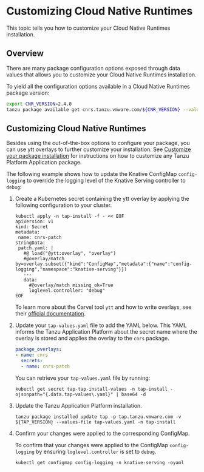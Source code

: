 # Customizing Cloud Native Runtimes

This topic tells you how to customize your Cloud Native Runtimes installation.

## <a id='overview'></a> Overview

There are many package configuration options exposed through data values that allows you to customize your Cloud Native Runtimes installation.

To yield all the configuration options available in a Cloud Native Runtimes package version:

```sh
export CNR_VERSION=2.4.0
tanzu package available get cnrs.tanzu.vmware.com/${CNR_VERSION} --values-schema -n tap-install
```

## <a id='customize'></a> Customizing Cloud Native Runtimes

Besides using the out-of-the-box options to configure your package, you can use ytt overlays to further customize your installation.
See [Customize your package installation](../../customize-package-installation.hbs.md)
for instructions on how to customize any Tanzu Platform Application package.

The following example shows how to update the Knative ConfigMap `config-logging` to override the logging level
of the Knative Serving controller to `debug`:

1. Create a Kubernetes secret containing the ytt overlay by applying the following configuration to your cluster.

    ```console
    kubectl apply -n tap-install -f - << EOF
    apiVersion: v1
    kind: Secret
    metadata:
     name: cnrs-patch
    stringData:
     patch.yaml: |
       #@ load("@ytt:overlay", "overlay")
       #@overlay/match by=overlay.subset({"kind":"ConfigMap","metadata":{"name":"config-logging","namespace":"knative-serving"}})
       ---
       data:
         #@overlay/match missing_ok=True
         loglevel.controller: "debug"
    EOF
    ```

    To learn more about the Carvel tool `ytt` and how to write overlays, see their [official documentation](https://carvel.dev/ytt/).

2. Update your `tap-values.yaml` file to add the YAML below. This YAML informs the Tanzu Application Platform about the secret name where the overlay is stored and applies the overlay to the `cnrs` package.

    ```yaml
    package_overlays:
    - name: cnrs
      secrets:
      - name: cnrs-patch
    ```

   You can retrieve your `tap-values.yaml` file by running:

   ```console
   kubectl get secret tap-tap-install-values -n tap-install -ojsonpath="{.data.tap-values\.yaml}" | base64 -d
   ```

3. Update the Tanzu Application Platform installation.

    ```console
    tanzu package installed update tap -p tap.tanzu.vmware.com -v ${TAP_VERSION} --values-file tap-values.yaml -n tap-install
    ```

4. Confirm your changes were applied to the corresponding ConfigMap.

    To confirm that your changes were applied to the ConfigMap `config-logging`
    by ensuring `loglevel.controller` is set to `debug`.

    ```console
    kubectl get configmap config-logging -n knative-serving -oyaml
    ```
